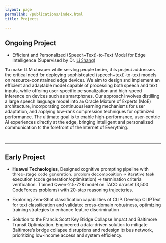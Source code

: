 ```yaml
---
layout: page
permalink: /publications/index.html
title: Projects

---
```


## Ongoing Project

- Efficient and Personalized (Speech+Text)-to-Text Model for Edge Intelligence (Supervised by Dr. [Li Shang](https://cscw.fudan.edu.cn/lishang/list.htm))

To make LLM cheaper while serving people better, this project addresses the critical need for deploying sophisticated (speech+text)-to-text models on resource-constrained edge devices. We aim to design and implement an efficient and adaptable model capable of processing both speech and text inputs, while offering user-specific personalization and high-speed inference on devices such as smartphones. Our approach involves distilling a large speech language model into an Oracle Mixture of Experts (MoE) architecture, incorporating continuous learning mechanisms for user adaptation, and applying low-rank compression techniques for optimized performance. The ultimate goal is to enable high-performance, user-centric AI experiences directly at the edge, bringing intelligent and personalized communication to the forefront of the Internet of Everything.

<br>

---

## Early Project

- **Huawei Technologies**, Designed cognitive prompting pipeline with three-stage code generation: problem decomposition → iterative task execution (code generation/optimization) → termination criteria verification. Trained Qwen-2.5-72B model on TACO dataset (3,500 CodeForces problems) with 20-step reasoning trajectories.

- Exploring Zero-Shot classification capabilities of CLIP. Develop CLIPText for text classification and validated cross-domain robustness, optimizing training strategies to enhance feature discrimination

- Solution to the Francis Scott Key Bridge Collapse Impact and Baltimore Transit Optimization. Engineered a data-driven solution to mitigate Baltimore’s bridge collapse disruptions and redesign its bus network, prioritizing low-income access and system efficiency.

  <br>

